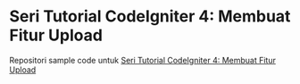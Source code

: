 # Seri Tutorial CodeIgniter 4: Membuat Fitur Upload
Repositori sample code untuk [Seri Tutorial CodeIgniter 4: Membuat Fitur Upload](https://qadrlabs.com/post/seri-tutorial-codeigniter-4-membuat-fitur-upload)